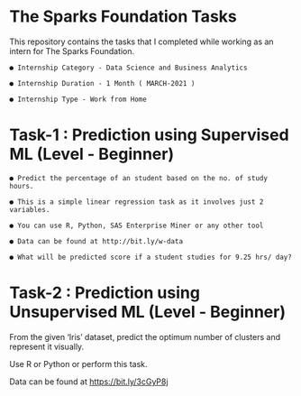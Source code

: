 # The Sparks Foundation Tasks
This repository contains the tasks that I completed while working as an intern for The Sparks Foundation.

    ● Internship Category - Data Science and Business Analytics
  
    ● Internship Duration - 1 Month ( MARCH-2021 )
  
    ● Internship Type - Work from Home

# Task-1 : Prediction using Supervised ML (Level - Beginner)

    ● Predict the percentage of an student based on the no. of study hours.

    ● This is a simple linear regression task as it involves just 2 variables.

    ● You can use R, Python, SAS Enterprise Miner or any other tool

    ● Data can be found at http://bit.ly/w-data

    ● What will be predicted score if a student studies for 9.25 hrs/ day?
    
# Task-2 : Prediction using Unsupervised ML (Level - Beginner)

From the given ‘Iris’ dataset, predict the optimum number of clusters and represent it visually.

Use R or Python or perform this task.

Data can be found at https://bit.ly/3cGyP8j    
